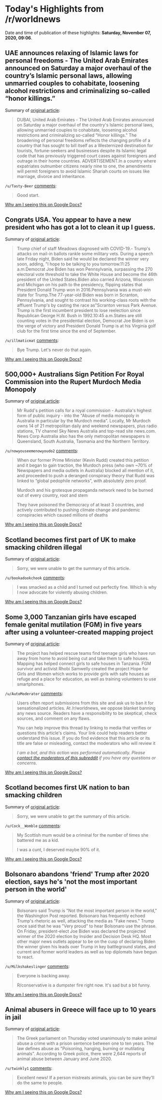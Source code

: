 # Today's Highlights from /r/worldnews

Date and time of publication of these highlights: **Saturday, November 07, 2020, 09:06**.

## UAE announces relaxing of Islamic laws for personal freedoms - The United Arab Emirates announced on Saturday a major overhaul of the country’s Islamic personal laws, allowing unmarried couples to cohabitate, loosening alcohol restrictions and criminalizing so-called “honor killings.”

Summary of [original article](https://apnews.com/article/dubai-united-arab-emirates-honor-killings-travel-islam-bce74c423897dc77c7beb72e4f51a23a):

> DUBAI, United Arab Emirates - The United Arab Emirates announced on Saturday a major overhaul of the country's Islamic personal laws, allowing unmarried couples to cohabitate, loosening alcohol restrictions and criminalizing so-called "Honor killings." The broadening of personal freedoms reflects the changing profile of a country that has sought to bill itself as a Westernized destination for tourists, fortune-seekers and businesses despite its Islamic legal code that has previously triggered court cases against foreigners and outrage in their home countries. ADVERTISEMENT.In a country where expatriates outnumber citizens nearly nine to one, the amendments will permit foreigners to avoid Islamic Shariah courts on issues like marriage, divorce and inheritance.

`/u/Tasty-Beer` [comments](https://www.reddit.com/r/worldnews/comments/jpov82/uae_announces_relaxing_of_islamic_laws_for/):

> Good start.

[Why am I seeing this on Google Docs?](https://docs.google.com/document/d/1Dc6We63vOXIZsc0op-Bt4abqkYjXzOigalQqFxmvvbM/edit?usp=sharing)

## Congrats USA. You appear to have a new president who has got a lot to clean it up I guess.

Summary of [original article](https://apnews.com/article/election-2020-joe-biden-donald-trump-virginia-media-ee442a479ad8a9a4ca28ae085c2f339b):

> Trump chief of staff Meadows diagnosed with COVID-19.- Trump's attacks on mail-in ballots rankle some military vets. During a speech late Friday night, Biden said he would be declared the winner very soon, adding, "I hope to be talking to you tomorrow.11:25 a.m.Democrat Joe Biden has won Pennsylvania, surpassing the 270 electoral vote threshold to take the White House and become the 46th president of the United States.Biden also carried Arizona, Wisconsin and Michigan on his path to the presidency, flipping states that President Donald Trump won in 2016.Pennsylvania was a must-win state for Trump.The 77-year-old Biden was born in Scranton, Pennsylvania, and sought to contrast his working-class roots with the affluent Trump's by casting the race as"Scranton versus Park Avenue. Trump is the first incumbent president to lose reelection since Republican George H.W. Bush in 1992.10:45 a.m.States are still counting votes in the presidential election, Democrat Joe Biden is on the verge of victory and President Donald Trump is at his Virginia golf club for the first time since the end of September.

`/u/illmaticmat` [comments](https://www.reddit.com/r/worldnews/comments/jptucw/congrats_usa_you_appear_to_have_a_new_president/):

> Bye Trump. Let's never do that again.

[Why am I seeing this on Google Docs?](https://docs.google.com/document/d/1Dc6We63vOXIZsc0op-Bt4abqkYjXzOigalQqFxmvvbM/edit?usp=sharing)

## 500,000+ Australians Sign Petition For Royal Commission into the Rupert Murdoch Media Monopoly

Summary of [original article](https://www.bbc.com/news/world-australia-54819803):

> Mr Rudd's petition calls for a royal commission - Australia's highest form of public inquiry - into the "Abuse of media monopoly in Australia in particular by the Murdoch media". Locally, Mr Murdoch owns 14 of 21 metropolitan daily and weekend newspapers, plus radio stations, TV channel Sky News Australia and top-read site news.com. News Corp Australia also has the only metropolitan newspapers in Queensland, South Australia, Tasmania and the Northern Territory.

`/u/nowyouseemenowyoudo2` [comments](https://www.reddit.com/r/worldnews/comments/jprguk/500000_australians_sign_petition_for_royal/):

> When our former Prime Minister (Kevin Rudd) created this petition and it began to gain traction, the Murdoch press (who own ~70% of Newspapers and media outlets in Australia) blocked all mention of it, and proceeded to push a deranged conspiracy theory that Rudd was linked to “global pedophile networks”, with absolutely zero proof.
> 
> Murdoch and his grotesque propaganda network need to be burned out of every country, root and stem
> 
> They have poisoned the Democracy of at least 3 countries, and actively contributed to pushing climate change and pandemic conspiracies which caused millions of deaths

[Why am I seeing this on Google Docs?](https://docs.google.com/document/d/1Dc6We63vOXIZsc0op-Bt4abqkYjXzOigalQqFxmvvbM/edit?usp=sharing)

## Scotland becomes first part of UK to make smacking children illegal

Summary of [original article](https://news.sky.com/story/scotland-becomes-first-part-of-uk-to-make-smacking-children-illegal-12126110):

> Sorry, we were unable to get the summary of this article.

`/u/bookadookchook` [comments](https://www.reddit.com/r/worldnews/comments/jpk0xl/scotland_becomes_first_part_of_uk_to_make/):

> I was smacked as a child and I turned out perfectly fine. Which is why I now advocate for violently abusing children.

[Why am I seeing this on Google Docs?](https://docs.google.com/document/d/1Dc6We63vOXIZsc0op-Bt4abqkYjXzOigalQqFxmvvbM/edit?usp=sharing)

## Some 3,000 Tanzanian girls have escaped female genital mutilation (FGM) in five years after using a volunteer-created mapping project

Summary of [original article](https://www.independent.co.uk/news/world/africa/tanzania-female-genital-mutilation-crowd2map-b1645295.html):

> The project has helped rescue teams find teenage girls who have run away from home to avoid being cut and take them to safe houses. Mapping has helped connect girls to safe houses in Tanzania. FGM survivor and activist Rhobi Samwelly created the project Hope for Girls and Women which works to provide girls with safe houses as refuge and a place for education, as well as training volunteers to use smartphones.

`/u/AutoModerator` [comments](https://www.reddit.com/r/worldnews/comments/jpfy7t/some_3000_tanzanian_girls_have_escaped_female/):

> Users often report submissions from this site and ask us to ban it for sensationalized articles. At /r/worldnews, we oppose blanket banning any news source. Readers have a responsibility to be skeptical, check sources, and comment on any flaws.
> 
> You can help improve this thread by linking to media that verifies or questions this article's claims. Your link could help readers better understand this issue. If you do find evidence that this article or its title are false or misleading, contact the moderators who will review it
> 
> *I am a bot, and this action was performed automatically. Please [contact the moderators of this subreddit](/message/compose/?to=/r/worldnews) if you have any questions or concerns.*

[Why am I seeing this on Google Docs?](https://docs.google.com/document/d/1Dc6We63vOXIZsc0op-Bt4abqkYjXzOigalQqFxmvvbM/edit?usp=sharing)

## Scotland becomes first UK nation to ban smacking children

Summary of [original article](https://www.theguardian.com/uk-news/2020/nov/07/scotland-becomes-first-uk-nation-to-ban-smacking-children):

> Sorry, we were unable to get the summary of this article.

`/u/Cock__Womble` [comments](https://www.reddit.com/r/worldnews/comments/jpnn5a/scotland_becomes_first_uk_nation_to_ban_smacking/):

> My Scottish mum would be a criminal for the number of times she battered me as a kid.
> 
> I was a cunt, I deserved maybe 90% of it.

[Why am I seeing this on Google Docs?](https://docs.google.com/document/d/1Dc6We63vOXIZsc0op-Bt4abqkYjXzOigalQqFxmvvbM/edit?usp=sharing)

## Bolsonaro abandons 'friend' Τrump after 2020 election, says he's 'not the most important person in the world'

Summary of [original article](https://www.businessinsider.com/bolsonaro-trump-not-most-important-person-world-after-2020-election-2020-11):

> Bolsonaro said Trump is "Not the most important person in the world," the Washington Post reported. Bolsonaro has frequently echoed Trump's rhetoric as well, attacking the media as "Fake news." Trump once said that he was "Very proud" to hear Bolsonaro use the phrase. On Friday, president-elect Joe Biden was declared the projected winner of the 2020 election by Insider and Decision Desk HQ. Most other major news outlets appear to be on the cusp of declaring Biden the winner given his leads over Trump in key battleground states, and current and former world leaders as well as top diplomats have begun to react.

`/u/Milkshakeslinger` [comments](https://www.reddit.com/r/worldnews/comments/jpswwo/bolsonaro_abandons_friend_τrump_after_2020/):

> Everyone is backing away. 
> 
> R/conservative is a dumpster fire right now. It's sad but a bit funny.

[Why am I seeing this on Google Docs?](https://docs.google.com/document/d/1Dc6We63vOXIZsc0op-Bt4abqkYjXzOigalQqFxmvvbM/edit?usp=sharing)

## Animal abusers in Greece will face up to 10 years in jail

Summary of [original article](https://www.theanimalreader.com/2020/11/06/animal-abusers-in-greece-will-face-up-to-10-years-in-jail/):

> The Greek parliament on Thursday voted unanimously to make animal abuse a crime with a prison sentence between one to ten years. The law defines abuse as "Poisoning, hanging, burning or mutilating animals". According to Greek police, there were 2,644 reports of animal abuse between January and June 2020.

`/u/twinkly1` [comments](https://www.reddit.com/r/worldnews/comments/jpcmd0/animal_abusers_in_greece_will_face_up_to_10_years/):

> Excellent news! If a person mistreats animals, you can be sure they'll do the same to people.

[Why am I seeing this on Google Docs?](https://docs.google.com/document/d/1Dc6We63vOXIZsc0op-Bt4abqkYjXzOigalQqFxmvvbM/edit?usp=sharing)

